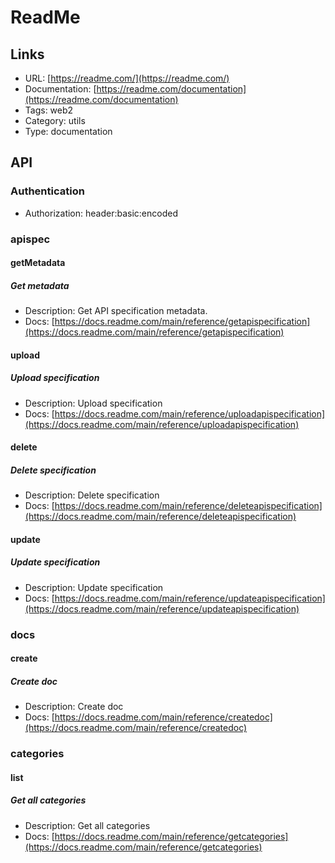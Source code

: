 # ReadMe

## Links

* URL: [https://readme.com/](https://readme.com/)
* Documentation: [https://readme.com/documentation](https://readme.com/documentation)
* Tags: web2
* Category: utils
* Type: documentation

## API

### Authentication

* Authorization: header:basic:encoded

### apispec

#### getMetadata

##### Get metadata

* Description: Get API specification metadata.
* Docs: [https://docs.readme.com/main/reference/getapispecification](https://docs.readme.com/main/reference/getapispecification)

#### upload

##### Upload specification

* Description: Upload specification
* Docs: [https://docs.readme.com/main/reference/uploadapispecification](https://docs.readme.com/main/reference/uploadapispecification)

#### delete

##### Delete specification

* Description: Delete specification
* Docs: [https://docs.readme.com/main/reference/deleteapispecification](https://docs.readme.com/main/reference/deleteapispecification)

#### update

##### Update specification

* Description: Update specification
* Docs: [https://docs.readme.com/main/reference/updateapispecification](https://docs.readme.com/main/reference/updateapispecification)

### docs

#### create

##### Create doc

* Description: Create doc
* Docs: [https://docs.readme.com/main/reference/createdoc](https://docs.readme.com/main/reference/createdoc)

### categories

#### list

##### Get all categories

* Description: Get all categories
* Docs: [https://docs.readme.com/main/reference/getcategories](https://docs.readme.com/main/reference/getcategories)
